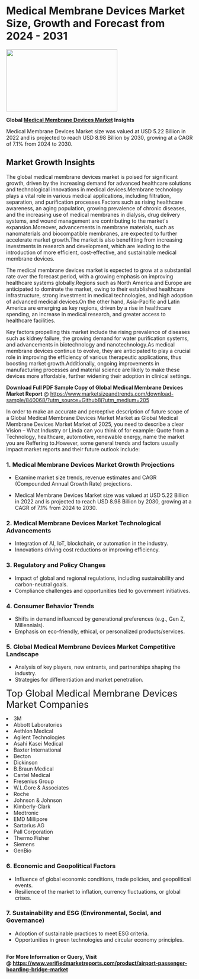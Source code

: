 <H1>Medical Membrane Devices Market Size, Growth and Forecast from 2024 - 2031</H1><img class="aligncenter size-medium wp-image-584254" src="https://thirdeyenews.in/wp-content/uploads/2024/09/Global-Market-Research-300x168.jpeg" alt="" width="300" height="168" /><p><strong>Global&nbsp;<a href="https://www.marketsizeandtrends.com/download-sample/840068/?utm_source=Github8j?utm_medium=205">Medical Membrane Devices Market</a> Insights</strong></p><p>Medical Membrane Devices Market size was valued at USD 5.22 Billion in 2022 and is projected to reach USD 8.98 Billion by 2030, growing at a CAGR of 7.1% from 2024 to 2030.</p><p><h2>Market Growth Insights</h2> <p>The global medical membrane devices market is poised for significant growth, driven by the increasing demand for advanced healthcare solutions and technological innovations in medical devices.Membrane technology plays a vital role in various medical applications, including filtration, separation, and purification processes.Factors such as rising healthcare awareness, an aging population, growing prevalence of chronic diseases, and the increasing use of medical membranes in dialysis, drug delivery systems, and wound management are contributing to the market's expansion.Moreover, advancements in membrane materials, such as nanomaterials and biocompatible membranes, are expected to further accelerate market growth.The market is also benefitting from increasing investments in research and development, which are leading to the introduction of more efficient, cost-effective, and sustainable medical membrane devices.</p> <p>The medical membrane devices market is expected to grow at a substantial rate over the forecast period, with a growing emphasis on improving healthcare systems globally.Regions such as North America and Europe are anticipated to dominate the market, owing to their established healthcare infrastructure, strong investment in medical technologies, and high adoption of advanced medical devices.On the other hand, Asia-Pacific and Latin America are emerging as key regions, driven by a rise in healthcare spending, an increase in medical research, and greater access to healthcare facilities.</p> <p>Key factors propelling this market include the rising prevalence of diseases such as kidney failure, the growing demand for water purification systems, and advancements in biotechnology and nanotechnology.As medical membrane devices continue to evolve, they are anticipated to play a crucial role in improving the efficiency of various therapeutic applications, thus boosting market growth.Additionally, ongoing improvements in manufacturing processes and material science are likely to make these devices more affordable, further widening their adoption in clinical settings.</p> <p><span class=""><strong>Download Full PDF Sample Copy of Global Medical Membrane Devices Market Report</strong> @ <a href="https://www.marketsizeandtrends.com/download-sample/840068/?utm_source=Github8j?utm_medium=205" target="_blank">https://www.marketsizeandtrends.com/download-sample/840068/?utm_source=Github8j?utm_medium=205</a></span></p><p>In order to make an accurate and perceptive description of future scope of a Global&nbsp;Medical Membrane Devices Market Market as Global&nbsp;Medical Membrane Devices Market Market of 2025, you need to describe a clear Vision &ndash; What Industry or Linda can you think of for example: Quote from a Technology, healthcare, automotive, renewable energy, name the market you are Reffering to.However, some general trends and factors usually impact market reports and their future outlook include:</p><h3>1.&nbsp;<strong>Medical Membrane Devices Market Growth Projections</strong></h3><ul><li>Examine market size trends, revenue estimates and CAGR (Compounded Annual Growth Rate) projections.</li><li><p>Medical Membrane Devices Market size was valued at USD 5.22 Billion in 2022 and is projected to reach USD 8.98 Billion by 2030, growing at a CAGR of 7.1% from 2024 to 2030.</p></li></ul><h3>2.&nbsp;<strong>Medical Membrane Devices Market Technological Advancements</strong></h3><ul><li>Integration of AI, IoT, blockchain, or automation in the industry.</li><li>Innovations driving cost reductions or improving efficiency.</li></ul><h3>3.&nbsp;<strong>Regulatory and Policy Changes</strong></h3><ul><li>Impact of global and regional regulations, including sustainability and carbon-neutral goals.</li><li>Compliance challenges and opportunities tied to government initiatives.</li></ul><h3>4.&nbsp;<strong>Consumer Behavior Trends</strong></h3><ul><li>Shifts in demand influenced by generational preferences (e.g., Gen Z, Millennials).</li><li>Emphasis on eco-friendly, ethical, or personalized products/services.</li></ul><h3>5.&nbsp;<strong>Global Medical Membrane Devices Market Competitive Landscape</strong></h3><ul><li>Analysis of key players, new entrants, and partnerships shaping the industry.</li><li>Strategies for differentiation and market penetration.</li></ul><p data-pm-slice="1 1 []"><span style="color: inherit; font-family: inherit; font-size: 25px;">Top Global Medical Membrane Devices Market Companies</span></p><div class="" data-test-id=""><p><li>3M</li><li> Abbott Laboratories</li><li> Aethlon Medical</li><li> Agilent Technologies</li><li> Asahi Kasei Medical</li><li> Baxter International</li><li> Becton</li><li> Dickinson</li><li> B.Braun Medical</li><li> Cantel Medical</li><li> Fresenius Group</li><li> W.L.Gore & Associates</li><li> Roche</li><li> Johnson & Johnson</li><li> Kimberly-Clark</li><li> Medtronic</li><li> EMD Millipore</li><li> Sartorius AG</li><li> Pall Corporation</li><li> Thermo Fisher</li><li> Siemens</li><li> GenBio</li></p></div><h3>6.&nbsp;<strong>Economic and Geopolitical Factors</strong></h3><ul><li>Influence of global economic conditions, trade policies, and geopolitical events.</li><li>Resilience of the market to inflation, currency fluctuations, or global crises.</li></ul><h3>7.&nbsp;<strong>Sustainability and ESG (Environmental, Social, and Governance)</strong></h3><ul><li>Adoption of sustainable practices to meet ESG criteria.</li><li>Opportunities in green technologies and circular economy principles.</li></ul><h2><strong style="font-size: 14px;">For More Information or Query, Visit @&nbsp;</strong><a style="background-color: #ffffff; font-size: 14px;" href="https://www.marketsizeandtrends.com/report/medical-membrane-devices-market/" target="_blank">https://www.verifiedmarketreports.com/product/airport-passenger-boarding-bridge-market</a></h2>